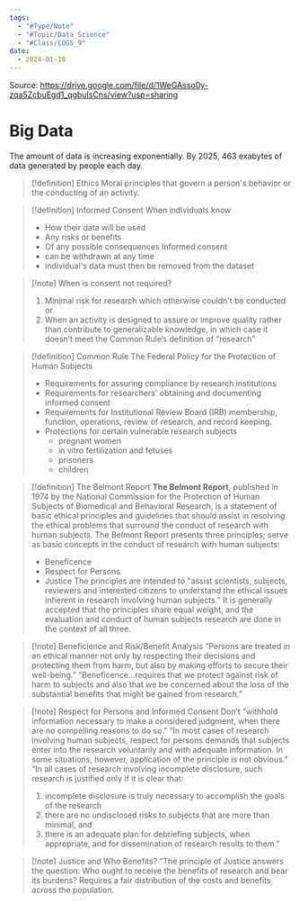 ```yaml
---
tags:
  - "#Type/Note"
  - "#Topic/Data_Science"
  - "#Class/COGS_9"
date:
  - 2024-01-10
---
```


Source: https://drive.google.com/file/d/1WeGAsso0y-zqa5ZcbuEgd1_qgbuIsCns/view?usp=sharing

# Big Data
The amount of data is increasing exponentially. By 2025, 463 exabytes of data generated by people each day.

> [!definition] Ethics
> Moral principles that govern a person's behavior or the conducting of an activity.

> [!definition] Informed Consent
> When individuals know
> - How their data will be used
> - Any risks or benefits
> - Of any possible consequences
> Informed consent
> - can be withdrawn at any time
> - individual's data must then be removed from the dataset

> [!note] When is consent not required?
> 1. Minimal risk for research which otherwise couldn't be conducted
> or
> 2. When an activity is designed to assure or improve quality rather than contribute to generalizable knowledge, in which case it doesn’t meet the Common Rule’s definition of “research”

> [!definition] Common Rule
> The Federal Policy for the Protection of Human Subjects
> - Requirements for assuring compliance by research institutions
> - Requirements for researchers' obtaining and documenting informed consent
> - Requirements for Institutional Review Board (IRB) membership, function, operations, review of research, and record keeping.
> - Protections for certain vulnerable research subjects
> 	- pregnant women
> 	- in vitro fertilization and fetuses
> 	- prisoners
> 	- children

> [!definition] The Belmont Report
> **The Belmont Report**, published in 1974 by the National Commission for the Protection of Human Subjects of Biomedical and Behavioral Research, is a statement of basic ethical principles and guidelines that should assist in resolving the ethical problems that surround the conduct of research with human subjects.
> The Belmont Report presents three principles; serve as basic concepts in the conduct of research with human subjects:
> - Beneficence
> - Respect for Persons
> - Justice
> The principles are intended to "assist scientists, subjects, reviewers and interested citizens to understand the ethical issues inherent in research involving human subjects." It is generally accepted that the principles share equal weight, and the evaluation and conduct of human subjects research are done in the context of all three.

> [!note] Beneficience and Risk/Benefit Analysis
> “Persons are treated in an ethical manner not only by respecting their decisions and protecting them from harm, but also by making efforts to secure their well-being.”
> “Beneficence...requires that we protect against risk of harm to subjects and also that we be concerned about the loss of the substantial benefits that might be gained from research.”

> [!note] Respect for Persons and Informed Consent
> Don’t “withhold information necessary to make a considered judgment, when there are no compelling reasons to do so.”
> “In most cases of research involving human subjects, respect for persons demands that subjects enter into the research voluntarily and with adequate information. In some situations, however, application of the principle is not obvious.”
> “In all cases of research involving incomplete disclosure, such research is justified only if it is clear that:
> 1. incomplete disclosure is truly necessary to accomplish the goals of the research
> 2. there are no undisclosed risks to subjects that are more than minimal, and
> 3. there is an adequate plan for debriefing subjects, when appropriate, and for dissemination of research results to them.”

> [!note] Justice and Who Benefits?
> “The principle of Justice answers the question:
> Who ought to receive the benefits of research and bear its burdens?
> Requires a fair distribution of the costs and benefits across the population.